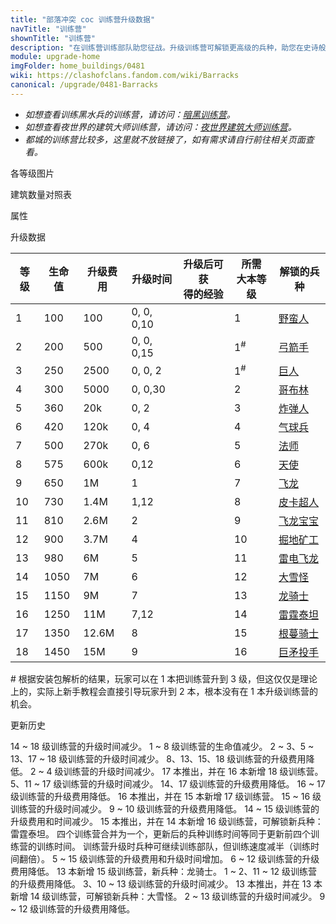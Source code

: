 ```yaml
---
title: "部落冲突 coc 训练营升级数据"
navTitle: "训练营"
shownTitle: "训练营"
description: "在训练营训练部队助您征战。升级训练营可解锁更高级的兵种，助您在史诗般的战斗中赢得胜利。"
module: upgrade-home
imgFolder: home_buildings/0481
wiki: https://clashofclans.fandom.com/wiki/Barracks
canonical: /upgrade/0481-Barracks
---
```


- *如想查看训练黑水兵的训练营，请访问：[暗黑训练营](/upgrade/0482-Dark-Barracks)。*
- *如想查看夜世界的建筑大师训练营，请访问：[夜世界建筑大师训练营](/upgrade/1280-Builder-Barracks)。*
- *都城的训练营比较多，这里就不放链接了，如有需求请自行前往相关页面查看。*

<UnitInfo :folder="$frontmatter.imgFolder" imgSrc="Barracks18.png" :imgAlt="$frontmatter.navTitle" :description="$frontmatter.description" :isSmallImg="true" />

<SmallTitle>各等级图片</SmallTitle>

<Panel>
    <UnitImgGroup title="训练营" :folder="$frontmatter.imgFolder">
        <UnitImg imgTitle="1 级" imgSrc="Barracks1.png" />
        <UnitImg imgTitle="2 级" imgSrc="Barracks2.png" />
        <UnitImg imgTitle="3 级" imgSrc="Barracks3.png" />
        <UnitImg imgTitle="4 级" imgSrc="Barracks4.png" />
        <UnitImg imgTitle="5 级" imgSrc="Barracks5.png" />
        <UnitImg imgTitle="6 级" imgSrc="Barracks6.png" />
        <UnitImg imgTitle="7 级" imgSrc="Barracks7.png" />
        <UnitImg imgTitle="8 级" imgSrc="Barracks8.png" />
        <UnitImg imgTitle="9 级" imgSrc="Barracks9.png" />
        <UnitImg imgTitle="10 级" imgSrc="Barracks10.png" />
        <UnitImg imgTitle="11 级" imgSrc="Barracks11.png" />
        <UnitImg imgTitle="12 级" imgSrc="Barracks12.png" />
        <UnitImg imgTitle="13 级" imgSrc="Barracks13.png" />
        <UnitImg imgTitle="14 级" imgSrc="Barracks14.png" />
        <UnitImg imgTitle="15 级" imgSrc="Barracks15.png" />
        <UnitImg imgTitle="16 级" imgSrc="Barracks16.png" />
        <UnitImg imgTitle="17 级" imgSrc="Barracks17.png" imgHd="Barracks17_hd.png" />
        <UnitImg imgTitle="18 级" imgSrc="Barracks18.png" />
    </UnitImgGroup>
</Panel>

<SmallTitle>建筑数量对照表</SmallTitle>

<BuildingNum>
    <BuildingNumRow title="大本等级" num="1 - 17" />
    <BuildingNumRow title="建筑数量" num="1" />
</BuildingNum>

<SmallTitle>属性</SmallTitle>

<UnitProperties>
    <UnitProperty pKey="占地面积" pValue="3×3" />
    <UnitProperty pKey="判定面积" pValue="2×2" :isJudgeSquare="true" />
</UnitProperties>

<SmallTitle>升级数据</SmallTitle>

<script setup>
const tableExtraInfo = [
    {
        "column": 2,
        "type": "cost",
        "gpClass": "building",
        "icon": "Elixir"
    },
    {
        "column": 3,
        "type": "time",
        "gpClass": "building"
    },
    {
        "column": 4,
        "type": "exp",
        "icon": "Exp"
    }
];
</script>

<UnitTable :tableExtraInfo="tableExtraInfo">

| 等级 |  生命值 | 升级费用 |  升级时间  |升级后可获<br>得的经验| 所需<br>大本等级 | 解锁的兵种 |
| ---- |   ---  |   ----  |     ---    |         ---        |       ---       |    ---    |
|    1 |   100  |    100  |  0, 0, 0,10|                    |         1       |<a href="/upgrade/0000-Barbarian">野蛮人</a>|
|    2 |   200  |    500  |  0, 0, 0,15|                    |  1<sup>#</sup>  |<a href="/upgrade/0001-Archer">弓箭手</a>|
|    3 |   250  |   2500  |  0, 0, 2   |                    |  1<sup>#</sup>  |<a href="/upgrade/0002-Giant">巨人</a>|
|    4 |   300  |   5000  |  0, 0,30   |                    |         2       |<a href="/upgrade/0003-Goblin">哥布林</a>|
|    5 |   360  |    20k  |  0, 2      |                    |         3       |<a href="/upgrade/0004-Wall-Breaker">炸弹人</a>|
|    6 |   420  |   120k  |  0, 4      |                    |         4       |<a href="/upgrade/0005-Balloon">气球兵</a>|
|    7 |   500  |   270k  |  0, 6      |                    |         5       |<a href="/upgrade/0006-Wizard">法师</a>|
|    8 |   575  |   600k  |  0,12      |                    |         6       |<a href="/upgrade/0007-Healer">天使</a>|
|    9 |   650  |     1M  |  1         |                    |         7       |<a href="/upgrade/0008-Dragon">飞龙</a>|
|   10 |   730  |   1.4M  |  1,12      |                    |         8       |<a href="/upgrade/0009-P.E.K.K.A">皮卡超人</a>|
|   11 |   810  |   2.6M  |  2         |                    |         9       |<a href="/upgrade/000a-Baby-Dragon">飞龙宝宝</a>|
|   12 |   900  |   3.7M  |  4         |                    |        10       |<a href="/upgrade/000b-Miner">掘地矿工</a>|
|   13 |   980  |     6M  |  5         |                    |        11       |<a href="/upgrade/000c-Electro-Dragon">雷电飞龙</a>|
|   14 |  1050  |     7M  |  6         |                    |        12       |<a href="/upgrade/000d-Yeti">大雪怪</a>|
|   15 |  1150  |     9M  |  7         |                    |        13       |<a href="/upgrade/000e-Dragon-Rider">龙骑士</a>|
|   16 |  1250  |    11M  |  7,12      |                    |        14       |<a href="/upgrade/000f-Electro-Titan">雷霆泰坦</a>|
|   17 |  1350  |  12.6M  |  8         |                    |        15       |<a href="/upgrade/0010-Root-Rider">根蔓骑士</a>|
|   18 |  1450  |    15M  |  9         |                    |        16       |<a href="/upgrade/0011-Thrower">巨矛投手</a>|
</UnitTable>

\# 根据安装包解析的结果，玩家可以在 1 本把训练营升到 3 级，但这仅仅是理论上的，实际上新手教程会直接引导玩家升到 2 本，根本没有在 1 本升级训练营的机会。

<SmallTitle>更新历史</SmallTitle>

<Timeline>
    <TimelineItem date="2025/10/06">
        <TimelineRow>14 ~ 18 级训练营的升级时间减少。</TimelineRow>
    </TimelineItem>
    <TimelineItem date="2025/06/16">
        <TimelineRow>1 ~ 8 级训练营的生命值减少。</TimelineRow>
    </TimelineItem>
    <TimelineItem date="2025/03/24">  
        <TimelineRow>2 ~ 3、5 ~ 13、17 ~ 18 级训练营的升级时间减少。</TimelineRow>
        <TimelineRow>8、13、15、18 级训练营的升级费用降低。</TimelineRow>
    </TimelineItem>
    <TimelineItem date="2025/02/10">
        <TimelineRow>2 ~ 4 级训练营的升级时间减少。</TimelineRow>
    </TimelineItem>
    <TimelineItem date="2024/11/25">
        <TimelineRow>17 本推出，并在 16 本新增 18 级训练营。</TimelineRow>    
        <TimelineRow>5、11 ~ 17 级训练营的升级时间减少。</TimelineRow>
        <TimelineRow>14、17 级训练营的升级费用降低。</TimelineRow>
    </TimelineItem>
    <TimelineItem date="2024/06/18">
        <TimelineRow>16 ~ 17 级训练营的升级费用降低。</TimelineRow>
    </TimelineItem>
    <TimelineItem date="2023/12/12">
        <TimelineRow>16 本推出，并在 15 本新增 17 级训练营。</TimelineRow>    
        <TimelineRow>15 ~ 16 级训练营的升级时间减少。</TimelineRow>
        <TimelineRow>9 ~ 10 级训练营的升级费用降低。</TimelineRow>
    </TimelineItem>
    <TimelineItem date="2023/06/12">  
        <TimelineRow>14 ~ 15 级训练营的升级费用和时间减少。</TimelineRow>
    </TimelineItem>
    <TimelineItem date="2022/10/10">
        <TimelineRow>15 本推出，并在 14 本新增 16 级训练营，可解锁新兵种：雷霆泰坦。</TimelineRow>
        <TimelineRow>四个训练营合并为一个，更新后的兵种训练时间等同于更新前四个训练营的训练时间。</TimelineRow>
        <TimelineRow>训练营升级时兵种可继续训练部队，但训练速度减半（训练时间翻倍）。</TimelineRow>
        <TimelineRow>5 ~ 15 级训练营的升级费用和升级时间增加。</TimelineRow>
    </TimelineItem>
    <TimelineItem date="2021/12/09">
        <TimelineRow>6 ~ 12 级训练营的升级费用降低。</TimelineRow>
    </TimelineItem>
    <TimelineItem date="2021/06/15">
        <TimelineRow>13 本新增 15 级训练营，新兵种：龙骑士。</TimelineRow>
    </TimelineItem>
    <TimelineItem date="2021/04/12">
        <TimelineRow>1 ~ 2、11 ~ 12 级训练营的升级费用降低。</TimelineRow>
        <TimelineRow>3、10 ~ 13 级训练营的升级时间减少。</TimelineRow>
    </TimelineItem>
    <TimelineItem date="2019/12/09">
        <TimelineRow>13 本推出，并在 13 本新增 14 级训练营，可解锁新兵种：大雪怪。</TimelineRow>
    </TimelineItem>
        <TimelineItem date="2019/04/02">
        <TimelineRow>2 ~ 13 级训练营的升级时间减少。</TimelineRow>
        <TimelineRow>9 ~ 12 级训练营的升级费用降低。</TimelineRow>
    </TimelineItem>
    <TimelineItem :historyBottom="true" />
</Timeline>